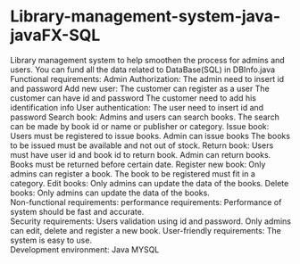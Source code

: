 # Library-management-system-java-javaFX-SQL
Library management system to help smoothen the process for admins and users. 
You can fund all the data related to DataBase(SQL) in DBInfo.java
Functional requirements: 
Admin Authorization: 
  The admin need to insert id and password 
Add new user: 
  The customer can register as a user 
  The customer can have id and password 
  The customer need to add his identification info 
User authentication: 
  The user need to insert id and password 
Search book: 
  Admins and users can search books. 
  The search can be made by book id or name or publisher or category. 
Issue book:
  Users must be registered to issue books.
  Admin can issue books 
  The books to be issued must be available and not out of stock. 
Return book: 
  Users must have user id and book id to return book. 
  Admin can return books. 
  Books must be returned before certain date. 
Register new book: 
  Only admins can register a book. 
  The book to be registered must fit in a category. 
Edit books: 
  Only admins can update the data of the books. 
Delete books: 
  Only admins can update the data of the books.      
Non-functional requirements: 
  performance requirements: 
  Performance of system should be fast and accurate.  
Security requirements: 
  Users validation using id and password. 
  Only admins can edit, delete and register a new book. 
User-friendly requirements: 
  The system is easy to use.  
Development environment: 
  Java MYSQL
